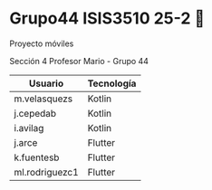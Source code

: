 # Grupo44 ISIS3510 25-2 👋
Proyecto móviles

Sección 4 Profesor Mario - Grupo 44

| Usuario        | Tecnología |
| -------------- | ---------- |
| m.velasquezs   | Kotlin     |
| j.cepedab      | Kotlin
| i.avilag       | Kotlin
| j.arce         | Flutter    |
| k.fuentesb     | Flutter
| ml.rodriguezc1 | Flutter
